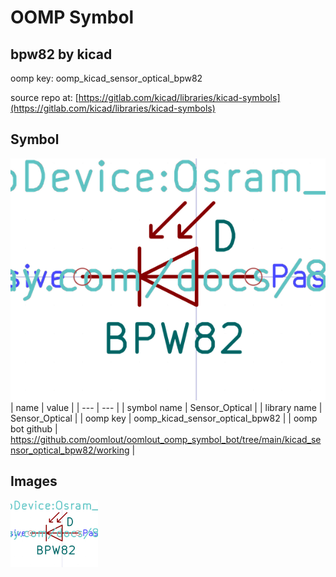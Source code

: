 # OOMP Symbol  
## bpw82  by kicad  
  
oomp key: oomp_kicad_sensor_optical_bpw82  
  
source repo at: [https://gitlab.com/kicad/libraries/kicad-symbols](https://gitlab.com/kicad/libraries/kicad-symbols)  
## Symbol  
  
[![working.png](working_600.png)](working.png)  
| name | value | 
| --- | --- | 
| symbol name | Sensor_Optical | 
| library name | Sensor_Optical | 
| oomp key | oomp_kicad_sensor_optical_bpw82 | 
| oomp bot github | https://github.com/oomlout/oomlout_oomp_symbol_bot/tree/main/kicad_sensor_optical_bpw82/working | 
## Images  
  
[![working.png](working_140.png)](working.png)  
